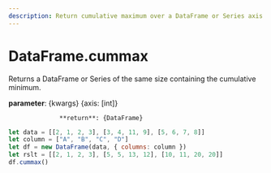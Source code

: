 ```yaml
---
description: Return cumulative maximum over a DataFrame or Series axis.
---
```


# DataFrame.cummax

Returns a DataFrame or Series of the same size containing the cumulative minimum.

**parameter**: {kwargs} {axis: \[int\]}

                  **return**: {DataFrame}



```javascript
let data = [[2, 1, 2, 3], [3, 4, 11, 9], [5, 6, 7, 8]]
let column = ["A", "B", "C", "D"]
let df = new DataFrame(data, { columns: column })
let rslt = [[2, 1, 2, 3], [5, 5, 13, 12], [10, 11, 20, 20]]
df.cummax()
```

